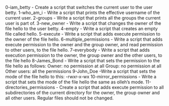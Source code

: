 0-iam_betty - Create a script that switches the current user to the user betty.
1-who_am_i - Write a script that prints the effective username of the current user.
2-groups - Write a script that prints all the groups the current user is part of.
3-new_owner - Write a script that changes the owner of the file hello to the user betty.
4-empty - Write a script that creates an empty file called hello.
5-execute - Write a script that adds execute permission to the owner of the file hello.
6-multiple_permissions - Write a script that adds execute permission to the owner and the group owner, and read permission to other users, to the file hello.
7-everybody - Write a script that adds execution permission to the owner, the group owner and the other users, to the file hello
8-James_Bond - Write a script that sets the permission to the file hello as follows: Owner: no permission at all Group: no permission at all Other users: all the permissions
9-John_Doe -Write a script that sets the mode of the file hello to this: -rwxr-x-wx
10-mirror_permissions - Write a script that sets the mode of the file hello the same as olleh’s mode.
11-directories_permissions - Create a script that adds execute permission to all subdirectories of the current directory for the owner, the group owner and all other users. Regular files should not be changed.
